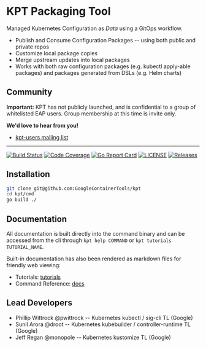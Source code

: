 # KPT Packaging Tool

Managed Kubernetes Configuration as *Data* using a GitOps workflow.

- Publish and Consume Configuration Packages -- using both public and private repos
- Customize local package copies
- Merge upstream updates into local packages
- Works with both raw configuration packages (e.g. kubectl apply-able packages) and packages
  generated from DSLs (e.g. Helm charts)

## Community

**Important:** KPT has not publicly launched, and is confidential to a group of whitelisted EAP
users. Group membership at this time is invite only.

<!-- TODO: add a kubernetes slack channel after we launch publicly -- could just be sig-cli -->

**We'd love to hear from you!**

* [kpt-users mailing list](https://groups.google.com/forum/#!forum/kpt-users)

---------------------

[![Build Status](https://travis-ci.org/GoogleContainerTools/kpt.svg?branch=master)](https://travis-ci.org/GoogleContainerTools/kpt)
[![Code Coverage](https://codecov.io/gh/GoogleContainerTools/kpt/branch/master/graph/badge.svg)](https://codecov.io/gh/GoogleContainerTools/kpt)
[![Go Report Card](https://goreportcard.com/badge/GoogleContainerTools/kpt)](https://goreportcard.com/report/GoogleContainerTools/kpt)
[![LICENSE](https://img.shields.io/github/license/GoogleContainerTools/kpt.svg)](https://github.com/GoogleContainerTools/kpt/blob/master/LICENSE)
[![Releases](https://img.shields.io/github/release-pre/GoogleContainerTools/kpt.svg)](https://github.com/GoogleContainerTools/kpt/releases)

## Installation

<!-- TODO: change this to `go get kpt.dev@0.1.0` when the domain is setup and the repo is public-->

```sh
git clone git@github.com:GoogleContainerTools/kpt
cd kpt/cmd
go build ./
```

## Documentation

All documentation is built directly into the command binary and can be accessed from the cli through
`kpt help COMMAND` or `kpt tutorials TUTORIAL_NAME`.

Built-in documentation has also been rendered as markdown files for friendly web viewing:

- Tutorials: [tutorials](docs/tutorials.md)
- Command Reference: [docs](docs/kpt.md)

## Lead Developers

- Phillip Wittrock @pwittrock -- Kubernetes kubectl / sig-cli TL (Google)
- Sunil Arora @droot -- Kubernetes kubebuilder / controller-runtime TL (Google)
- Jeff Regan @monopole -- Kubernetes kustomize TL (Google)
